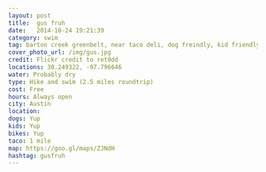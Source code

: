 ```yaml
---
layout: post
title:  gus fruh
date:   2014-10-24 19:21:39
category: swim
tag: barton creek greenbelt, near taco deli, dog freindly, kid friendly, bike friendly
cover_photo_url: /img/gus.jpg
credit: Flickr credit to ret0dd 
locations: 30.249322, -97.796646
water: Probably dry
type: Hike and swim (2.5 miles roundtrip)
cost: Free
hours: Always open
city: Austin
location: 
dogs: Yup
kids: Yup
bikes: Yup
taco: 1 mile
map: https://goo.gl/maps/ZJNdH
hashtag: gusfruh
---
```



